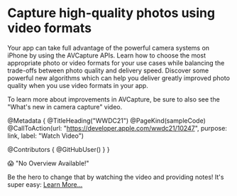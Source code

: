 # Capture high-quality photos using video formats

Your app can take full advantage of the powerful camera systems on iPhone by using the AVCapture APIs. Learn how to choose the most appropriate photo or video formats for your use cases while balancing the trade-offs between photo quality and delivery speed. Discover some powerful new algorithms which can help you deliver greatly improved photo quality when you use video formats in your app.

To learn more about improvements in AVCapture, be sure to also see the "What's new in camera capture" video.

@Metadata {
   @TitleHeading("WWDC21")
   @PageKind(sampleCode)
   @CallToAction(url: "https://developer.apple.com/wwdc21/10247", purpose: link, label: "Watch Video")

   @Contributors {
      @GitHubUser(<replace this with your GitHub handle>)
   }
}

😱 "No Overview Available!"

Be the hero to change that by watching the video and providing notes! It's super easy:
 [Learn More…](https://wwdcnotes.github.io/WWDCNotes/documentation/wwdcnotes/contributing)
